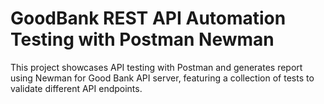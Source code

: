 # GoodBank REST API Automation Testing with Postman Newman

This project showcases API testing with Postman and generates report using Newman for Good Bank API server, featuring a collection of tests to validate different API endpoints.
